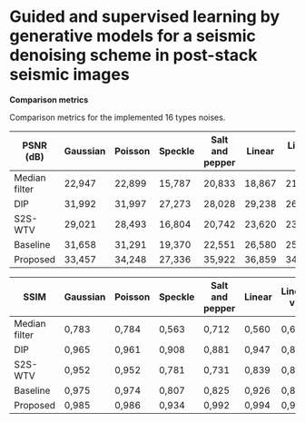 # Guided and supervised learning by generative models for a seismic denoising scheme in post-stack seismic images



**Comparison metrics**

Comparison metrics for the implemented 16 types noises.
 
 PSNR (dB)            | Gaussian | Poisson | Speckle | Salt and pepper | Linear | Linear v2 | Waves/diffraction | Waves/diffraction  v2 | Stripes | Correlated g1 | Correlated g2 | Correlated g1v | Correlated gv1I | Blur   | S1     | S1 blur |
| -------------------- | --------- | ------- | ------- | -------------- | ------ | --------- | ---------------- | -------------------- | ------- | ----------------- | ----------------- | ------------------ | ------------------- | ------ | ------ | ------- |
| Median filter| 22,947    | 22,899  | 15,787  | 20,833         | 18,867 | 21,004    | 22,124           | 19,635               | 18,838  | 22,774            | 22,923            | 22,676             | 22,319              | 17,400 | 23,124 | 19,403  |
| DIP                  | 31,992    | 31,997  | 27,273  | 28,028         | 29,238 | 26,117    | 30,986           | 30,241               | 32,717  | 29,538            | 31,654            | 33,089             | 33,298              | 30,426 | 31,062 | 30,456  |
| S2S-WTV              | 29,021    | 28,493  | 16,804  | 20,742         | 23,620 | 23,427    | 27,884           | 19,979               | 20,687  | 27,272            | 28,509            | 28,304             | 26,622              | 17,707 | 28,775 | 20,496  |
| Baseline                 | 31,658    | 31,291  | 19,370  | 22,551         | 26,580 | 25,004    | 31,602           | 21,661               | 25,201  | 29,442            | 31,001            | 31,720             | 31,269              | 19,085 | 31,271 | 22,129  |
| Proposed            | 33,457    | 34,248  | 27,336  | 35,922         | 36,859 | 34,683    | 35,319           | 31,528               | 39,361  | 31,108            | 34,262            | 35,909             | 33,715              | 27,337 | 33,593 | 31,543  |



| SSIM                 | Gaussian | Poisson | Speckle | Salt and pepper | Linear | Linear v2 | Waves/diffraction | Waves/diffraction  v2 | Stripes | Correlated g1 | Correlated g2 | Correlated g1v | Correlated gv1I | Blur  | S1    | S1 blur |
| -------------------- | --------- | ------- | ------- | -------------- | ------ | --------- | ---------------- | -------------------- | ------- | ----------------- | ----------------- | ------------------ | ------------------- | ----- | ----- | ------- |
| Median filter | 0,783     | 0,784   | 0,563   | 0,712          | 0,560  | 0,677     | 0,770            | 0,682                | 0,633   | 0,782             | 0,784             | 0,785              | 0,798               | 0,514 | 0,796 | 0,683   |
| DIP                  | 0,965     | 0,961   | 0,908   | 0,881          | 0,947  | 0,894     | 0,957            | 0,938                | 0,964   | 0,944             | 0,958             | 0,962              | 0,973               | 0,904 | 0,954 | 0,948   |
| S2S-WTV              | 0,952     | 0,952   | 0,781   | 0,731          | 0,839  | 0,808     | 0,949            | 0,762                | 0,798   | 0,934             | 0,942             | 0,952              | 0,951               | 0,550 | 0,953 | 0,770   |
| Baseline                 | 0,975     | 0,974   | 0,807   | 0,825          | 0,926  | 0,883     | 0,976            | 0,843                | 0,948   | 0,965             | 0,978             | 0,988              | 0,988               | 0,600 | 0,981 | 0,851   |
| Proposed            | 0,985     | 0,986   | 0,934   | 0,992          | 0,994  | 0,990     | 0,991            | 0,984                | 0,998   | 0,972             | 0,987             | 0,996              | 0,994               | 0,901 | 0,984 | 0,981   |
